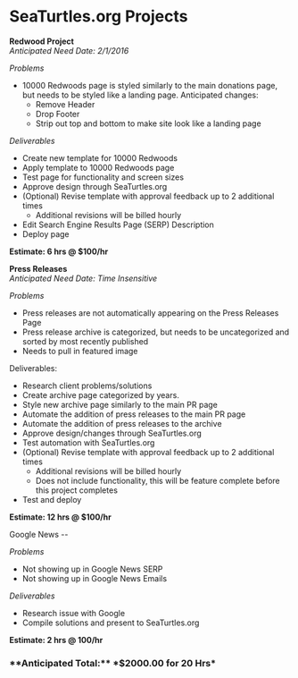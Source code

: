 <h1>SeaTurtles.org Projects</h1>

**Redwood Project** </br>
*Anticipated Need Date: 2/1/2016*

*Problems*
* 10000 Redwoods page is styled similarly to the main donations page, but needs to be styled like a landing page. Anticipated changes:
  * Remove Header
  * Drop Footer
  * Strip out top and bottom to make site look like a landing page

*Deliverables*

* Create new template for 10000 Redwoods
* Apply template to 10000 Redwoods page
* Test page for functionality and screen sizes
* Approve design through SeaTurtles.org
* (Optional) Revise template with approval feedback up to 2 additional times
  * Additional revisions will be billed hourly
* Edit Search Engine Results Page (SERP) Description
* Deploy page

**Estimate: 6 hrs @ $100/hr**


**Press Releases** </br>
*Anticipated Need Date: Time Insensitive*

*Problems*
* Press releases are not automatically appearing on the Press Releases Page
* Press release archive is categorized, but needs to be uncategorized and sorted by most recently published
* Needs to pull in featured image

Deliverables:
* Research client problems/solutions
* Create archive page categorized by years.
* Style new archive page similarly to the main PR page
* Automate the addition of press releases to the main PR page
* Automate the addition of press releases to the archive
* Approve design/changes through SeaTurtles.org
* Test automation with SeaTurtles.org
* (Optional) Revise template with approval feedback up to 2 additional times
  * Additional revisions will be billed hourly
  * Does not include functionality, this will be feature complete before this project completes
* Test and deploy

**Estimate: 12 hrs @ $100/hr**

Google News --

*Problems*
* Not showing up in Google News SERP
* Not showing up in Google News Emails

*Deliverables*
* Research issue with Google
* Compile solutions and present to SeaTurtles.org

**Estimate: 2 hrs @ 100/hr**

<h3>**Anticipated Total:** *$2000.00 for 20 Hrs*</h3>
